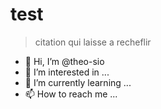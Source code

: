 # test
>citation qui laisse a recheflir

- 👋 Hi, I’m @theo-sio
- 👀 I’m interested in ...
- 🌱 I’m currently learning ...
- 📫 How to reach me ...

<!---
theo-sio/theo-sio is a ✨ special ✨ repository because its `README.md` (this file) appears on your GitHub profile.
You can click the Preview link to take a look at your changes.
--->
